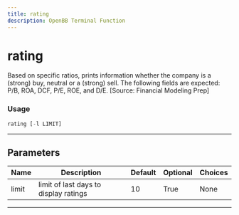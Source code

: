 ```yaml
---
title: rating
description: OpenBB Terminal Function
---
```


# rating

Based on specific ratios, prints information whether the company is a (strong) buy, neutral or a (strong) sell. The following fields are expected: P/B, ROA, DCF, P/E, ROE, and D/E. [Source: Financial Modeling Prep]

### Usage

```python
rating [-l LIMIT]
```

---

## Parameters

| Name | Description | Default | Optional | Choices |
| ---- | ----------- | ------- | -------- | ------- |
| limit | limit of last days to display ratings | 10 | True | None |

---
